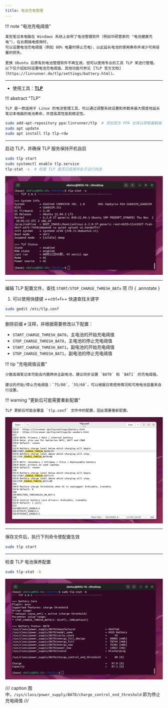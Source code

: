 ```yaml
---
title: 电池充电管理
---
```


!!! note "电池充电阈值"

    某些笔记本电脑在 Windows 系统上自带了电池管理软件（例如华硕管家的 "电池健康充电"），在长期插电使用时，
    可以设置电池充电阈值（例如 80% 电量时停止充电），以此延长电池的使用寿命并减少可用容量的损失。

    更换 Ubuntu 后原有的电池管理软件不再生效，但可以使用专业的工具 TLP 来进行管理。
    以下仅介绍如何设置电池充电阈值，其他功能可参见 [TLP 官方文档](https://linrunner.de/tlp/settings/battery.html)。

---

- 使用工具：**[TLP](https://linrunner.de/tlp)**

!!! abstract "TLP"

    TLP 是一款适用于 Linux 的电池管理工具，可以通过调整系统设置和参数来最大限度地延长笔记本电脑的电池寿命，并提高其性能和稳定性。

```bash
sudo add-apt-repository ppa:linrunner/tlp  # 添加官方 PPA 仓库以获取最新版
sudo apt update
sudo apt install tlp tlp-rdw
```

---

启动 TLP，并确保 TLP 服务保持开机自启

```bash
sudo tlp start
sudo systemctl enable tlp.service
tlp-stat -s  # 检查 TLP 是否已启用并处于运行状态
```

![](../../../assets/images/ubuntu/tlp-stat-s.png)

---

编辑 TLP 配置文件，查找 `START/STOP_CHARGE_THRESH_BATx` 项 (1)
{ .annotate }

1. 可以使用快捷键 ++ctrl+f++ 快速查找关键字

```bash
sudo gedit /etc/tlp.conf
```

---

删除前缀 `#` 注释，并根据需要修改以下配置：

- `START_CHARGE_THRESH_BAT0`，主电池的开始充电阈值
- `STOP_CHARGE_THRESH_BAT0`，主电池的停止充电阈值
- `START_CHARGE_THRESH_BAT1`，副电池的开始充电阈值
- `STOP_CHARGE_THRESH_BAT1`，副电池的停止充电阈值

!!! tip "充电阈值设置"

    少数高端笔记本可能会内置两块主副电池，建议同步设置 `BAT0` 和 `BAT1` 的充电阈值。
    
    建议的开始/停止充电阈值：`75/80`、`55/60`，可以根据日常使用情况和可用电池容量来自行设置。

!!! warning "更新后可能需要重新配置"

    TLP 更新后可能会覆盖 `tlp.conf` 文件中的配置，因此需要重新配置。

![](../../../assets/images/ubuntu/tlp-conf.png)

---

保存文件后，执行下列命令使配置生效

```bash
sudo tlp start
```

---

检查 TLP 电池保养配置

```bash
sudo tlp-stat -b
```

![](../../../assets/images/ubuntu/tlp-stat-b.png)

/// caption
图中，`/sys/class/power_supply/BAT0/charge_control_end_threshold` 即为停止充电阈值
///
